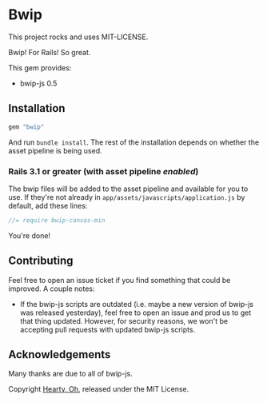 # Bwip

This project rocks and uses MIT-LICENSE.

Bwip! For Rails! So great.

This gem provides:

  * bwip-js 0.5

## Installation

```ruby
gem "bwip"
```

And run `bundle install`. The rest of the installation depends on
whether the asset pipeline is being used.

### Rails 3.1 or greater (with asset pipeline *enabled*)

The bwip files will be added to the asset pipeline and available for you to use. If they're not already in `app/assets/javascripts/application.js` by default, add these lines:

```js
//= require bwip-canvas-min
```

You're done!

## Contributing

Feel free to open an issue ticket if you find something that could be improved. A couple notes:

* If the bwip-js scripts are outdated (i.e. maybe a new version of bwip-js was released yesterday), feel free to open an issue and prod us to get that thing updated. However, for security reasons, we won't be accepting pull requests with updated bwip-js scripts.

## Acknowledgements

Many thanks are due to all of bwip-js.

Copyright [Hearty, Oh](http://heartyoh.net), released under the MIT License.
